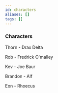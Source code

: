 ```yaml
---
id: characters
aliases: []
tags: []
---
```


### Characters

Thorn - Drax Delta

Rob - Fredrick O'malley

Kev - Joe Baur

Brandon - Alf

Eon - Rhoecus
